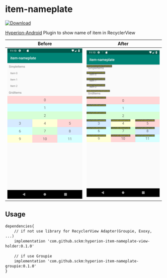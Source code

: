# item-nameplate

[ ![Download](https://api.bintray.com/packages/scache/maven/hyperion-item-nameplate-view-holder/images/download.svg?version=0.1.0) ](https://bintray.com/scache/maven/hyperion-item-nameplate-view-holder/0.1.0/link)

[Hyperion-Android](https://github.com/willowtreeapps/Hyperion-Android) Plugin to show name of item in RecyclerView 

Before | After
|--|--|
![example-screen-shot-before](art/Screenshot_1552011230.png)|![example-screen-shot-before](art/Screenshot_1552011239.png)

## Usage
```
dependencies{
    // if not use library for RecyclerView Adapter(Groupie, Exoxy, ...)
    implementation 'com.github.sckm:hyperion-item-nameplate-view-holder:0.1.0'
    
    // if use Groupie
    implementation 'com.github.sckm:hyperion-item-nameplate-groupie:0.1.0'
}
```
